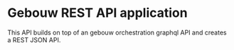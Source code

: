# Gebouw REST API application

This API builds on top of an gebouw orchestration graphql API and creates a REST JSON API.
